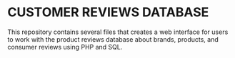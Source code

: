 <h1> CUSTOMER REVIEWS DATABASE </h1>

This repository contains several files that creates a web interface for users to work with the product reviews database about brands, products, and consumer reviews using PHP and SQL.
